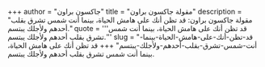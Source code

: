 +++
author = "جاكسون براون"
title = "مقولة جاكسون براون"
description = "مقولة جاكسون براون: قد تظن أنك على هامش الحياة، بينما أنت شمس تشرق بقلب أحدهم ولأجلك يبتسم."
quote = '''قد تظن أنك على هامش الحياة، بينما أنت شمس تشرق بقلب أحدهم ولأجلك يبتسم.''' 
slug = "قد-تظن-أنك-على-هامش-الحياة-بينما-أنت-شمس-تشرق-بقلب-أحدهم-ولأجلك-يبتسم"
+++
قد تظن أنك على هامش الحياة، بينما أنت شمس تشرق بقلب أحدهم ولأجلك يبتسم.
